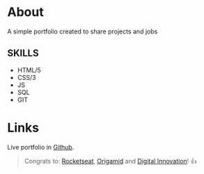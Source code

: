 # About

A simple portfolio created to share projects and jobs

## SKILLS

- HTML/5
- CSS/3
- JS
- SQL
- GIT

# Links

Live portfolio in [Github](https://leodev7.github.io/portfolio/).

> Congrats to: [Rocketseat](https://rocketseat.com.br/), [Origamid](https://www.origamid.com/) and [Digital Innovation](https://web.digitalinnovation.one/home)! :+1:
